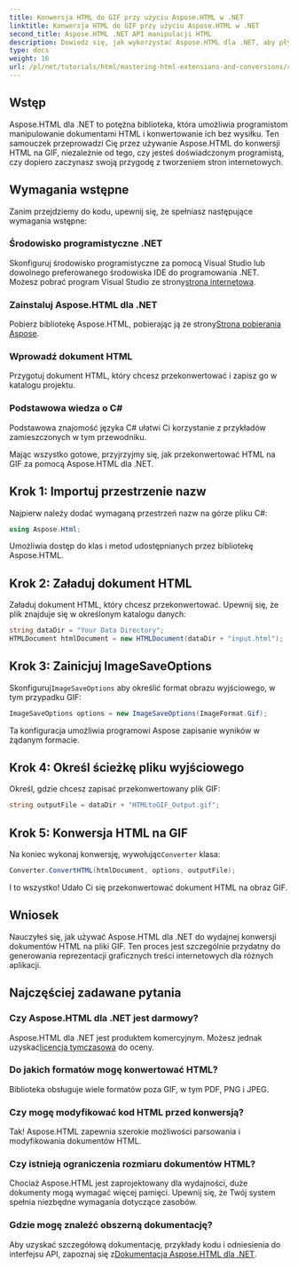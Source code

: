 ```yaml
---
title: Konwersja HTML do GIF przy użyciu Aspose.HTML w .NET
linktitle: Konwersja HTML do GIF przy użyciu Aspose.HTML w .NET
second_title: Aspose.HTML .NET API manipulacji HTML
description: Dowiedz się, jak wykorzystać Aspose.HTML dla .NET, aby płynnie konwertować dokumenty HTML na obrazy GIF. Ten kompleksowy przewodnik przeprowadzi Cię krok po kroku.
type: docs
weight: 16
url: /pl/net/tutorials/html/mastering-html-extensions-and-conversions/converting-html-to-gif/
---
```

## Wstęp

Aspose.HTML dla .NET to potężna biblioteka, która umożliwia programistom manipulowanie dokumentami HTML i konwertowanie ich bez wysiłku. Ten samouczek przeprowadzi Cię przez używanie Aspose.HTML do konwersji HTML na GIF, niezależnie od tego, czy jesteś doświadczonym programistą, czy dopiero zaczynasz swoją przygodę z tworzeniem stron internetowych.

## Wymagania wstępne

Zanim przejdziemy do kodu, upewnij się, że spełniasz następujące wymagania wstępne:

### Środowisko programistyczne .NET 

 Skonfiguruj środowisko programistyczne za pomocą Visual Studio lub dowolnego preferowanego środowiska IDE do programowania .NET. Możesz pobrać program Visual Studio ze strony[strona internetowa](https://visualstudio.microsoft.com/downloads/).

### Zainstaluj Aspose.HTML dla .NET

 Pobierz bibliotekę Aspose.HTML, pobierając ją ze strony[Strona pobierania Aspose](https://releases.aspose.com/html/net/).

### Wprowadź dokument HTML

Przygotuj dokument HTML, który chcesz przekonwertować i zapisz go w katalogu projektu.

### Podstawowa wiedza o C#

Podstawowa znajomość języka C# ułatwi Ci korzystanie z przykładów zamieszczonych w tym przewodniku.

Mając wszystko gotowe, przyjrzyjmy się, jak przekonwertować HTML na GIF za pomocą Aspose.HTML dla .NET.

## Krok 1: Importuj przestrzenie nazw

Najpierw należy dodać wymaganą przestrzeń nazw na górze pliku C#:

```csharp
using Aspose.Html;
```

Umożliwia dostęp do klas i metod udostępnianych przez bibliotekę Aspose.HTML.

## Krok 2: Załaduj dokument HTML

Załaduj dokument HTML, który chcesz przekonwertować. Upewnij się, że plik znajduje się w określonym katalogu danych:

```csharp
string dataDir = "Your Data Directory";
HTMLDocument htmlDocument = new HTMLDocument(dataDir + "input.html");
```

## Krok 3: Zainicjuj ImageSaveOptions

 Skonfiguruj`ImageSaveOptions` aby określić format obrazu wyjściowego, w tym przypadku GIF:

```csharp
ImageSaveOptions options = new ImageSaveOptions(ImageFormat.Gif);
```

Ta konfiguracja umożliwia programowi Aspose zapisanie wyników w żądanym formacie.

## Krok 4: Określ ścieżkę pliku wyjściowego

Określ, gdzie chcesz zapisać przekonwertowany plik GIF:

```csharp
string outputFile = dataDir + "HTMLtoGIF_Output.gif";
```

## Krok 5: Konwersja HTML na GIF

Na koniec wykonaj konwersję, wywołując`Converter` klasa:

```csharp
Converter.ConvertHTML(htmlDocument, options, outputFile);
```

I to wszystko! Udało Ci się przekonwertować dokument HTML na obraz GIF.

## Wniosek

Nauczyłeś się, jak używać Aspose.HTML dla .NET do wydajnej konwersji dokumentów HTML na pliki GIF. Ten proces jest szczególnie przydatny do generowania reprezentacji graficznych treści internetowych dla różnych aplikacji.

## Najczęściej zadawane pytania

### Czy Aspose.HTML dla .NET jest darmowy?  
 Aspose.HTML dla .NET jest produktem komercyjnym. Możesz jednak uzyskać[licencja tymczasowa](https://purchase.conholdate.com/temporary-license/) do oceny.

### Do jakich formatów mogę konwertować HTML?  
Biblioteka obsługuje wiele formatów poza GIF, w tym PDF, PNG i JPEG.

### Czy mogę modyfikować kod HTML przed konwersją?  
Tak! Aspose.HTML zapewnia szerokie możliwości parsowania i modyfikowania dokumentów HTML.

### Czy istnieją ograniczenia rozmiaru dokumentów HTML?  
Chociaż Aspose.HTML jest zaprojektowany dla wydajności, duże dokumenty mogą wymagać więcej pamięci. Upewnij się, że Twój system spełnia niezbędne wymagania dotyczące zasobów.

### Gdzie mogę znaleźć obszerną dokumentację?  
 Aby uzyskać szczegółową dokumentację, przykłady kodu i odniesienia do interfejsu API, zapoznaj się z[Dokumentacja Aspose.HTML dla .NET](https://reference.aspose.com/html/net/).